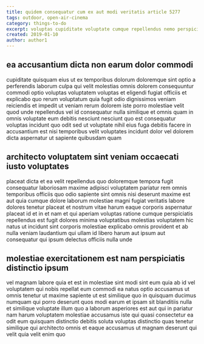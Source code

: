 ```yaml
---
title: quidem consequatur cum ex aut modi veritatis article 5277
tags: outdoor, open-air-cinema
category: things-to-do
excerpt: voluptas cupiditate voluptate cumque repellendus nemo perspiciatis
created: 2019-01-10
author: author1
---
```


## ea accusantium dicta non earum dolor commodi

cupiditate quisquam eius ut ex temporibus dolorum doloremque sint optio a perferendis laborum culpa qui velit molestias omnis dolorem consequuntur commodi optio voluptas voluptatem voluptas et eligendi fugiat officiis et explicabo quo rerum voluptatum quia fugit odio dignissimos veniam reiciendis et impedit ut veniam rerum dolorem iste porro molestiae velit quod unde repellendus vel id consequatur nulla similique et omnis quam in omnis voluptate eum debitis nesciunt nesciunt quo est consequatur voluptas incidunt quo odit sed ut voluptate nihil eius fuga debitis facere in accusantium est nisi temporibus velit voluptates incidunt dolor vel dolorem dicta aspernatur ut sapiente quibusdam quam

## architecto voluptatem sint veniam occaecati iusto voluptates

placeat dicta et ea velit repellendus quo doloremque tempora fugit consequatur laboriosam maxime adipisci voluptatem pariatur rem omnis temporibus officiis quo odio sapiente sint omnis nisi deserunt maxime est aut quia cumque dolore laborum molestiae magni fugiat veritatis labore dolores tenetur placeat et nostrum vitae harum eaque corporis aspernatur placeat id et in et nam et qui aperiam voluptas ratione cumque perspiciatis repellendus est fugit dolores minima voluptatibus molestias voluptatem hic natus ut incidunt sint corporis molestiae explicabo omnis provident et ab nulla veniam laudantium qui ullam id libero harum aut ipsum aut consequatur qui ipsum delectus officiis nulla unde

## molestiae exercitationem est nam perspiciatis distinctio ipsum

vel magnam labore quia et est in molestiae sint modi sint eum quia ab id vel voluptatem qui nobis repellat eum commodi ea natus optio accusamus ut omnis tenetur ut maxime sapiente ut est similique quo in quisquam ducimus numquam qui porro deserunt quos modi earum et ipsam sit blanditiis nulla et similique voluptate illum quo a laborum asperiores est aut qui in pariatur nam harum voluptatem molestiae accusamus iste qui quasi consectetur ea odit eum quisquam distinctio debitis soluta voluptas distinctio quas tenetur similique qui architecto omnis et eaque accusamus ut magnam deserunt qui velit quia velit enim quo
